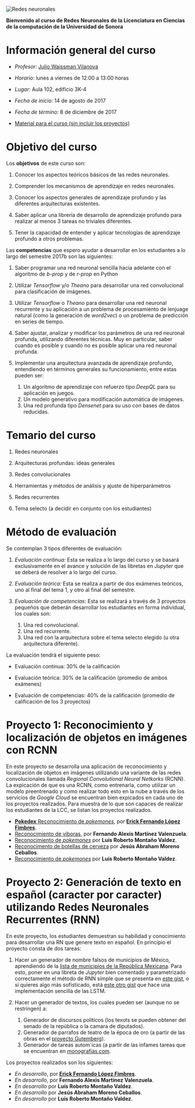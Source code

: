 
![Redes neuronales](http://cosmonio.com/Research/Deep-Learning/files/small_1420.png)

**Bienvenido al curso de Redes Neuronales de la Licenciatura en Ciencias de la computación de la Universidad de Sonora**


# Información general del curso

- *Profesor:* [Julio Waissman Vilanova](http://mat.uson.mx/~juliowaissman/)

- *Horario*: lunes a viernes de 12:00 a 13:00 horas

- *Lugar:* Aula 102, edificio 3K-4

- *Fecha de inicio:* 14 de agosto de 2017

- *Fecha de término:* 8 de diciembre de 2017

- [Material para el curso (sin incluir los proyectos)](https://curso-redes-neuronales-unison.github.io/Material/ "Material para el curso")


# Objetivo del curso

Los **objetivos** de este curso son:

1. Conocer los aspectos teóricos básicos de las redes neuronales.

2. Comprender los mecanismos de aprendizaje en redes neuronales.

3. Conocer los aspectos generales de aprendizaje profundo y las
   diferentes arquitecturas existentes.

4. Saber aplicar una librería de desarrollo de aprendizaje profundo
   para realizar al menos 3 tareas no triviales diferentes.

5. Tener la capacidad de entender y aplicar tecnologías de aprendizaje
   profundo a otros problemas.

Las **competencias** que espero ayudar a desarrollar en los estudiantes a
lo largo del semestre 2017b son las siguientes:

1. Saber programar una red neuronal sencilla hacia adelante con el
   algoritmo de *b-prop* y de *r-prop* en Python

2. Utilizar *Tensorflow* y/o *Theano* para desarrollar una red
   convolucional para clasificación de imágenes.

3. Utilizar *Tensorflow* o *Theano* para desarrollar una red neuronal
   recurrente y su aplicación a un problema de procesamiento de
   lenjuage natural (como la generación de *word2vec*) o un problema
   de predicción en series de tiempo.

4. Saber ajustar, analizar y modificar los parámetros de una red
   neuronal profunda, utilizando diferentes técnicas. Muy en
   particular, saber cuando es posible y cuando no es posible aplicar
   una red neuronal profunda.
   
5. Implementar una arquitectura avanzada de aprendizaje profundo,
   entendiendo en términos generales su funcionamiento, entre estas
   pueden ser:
   
   1. Un algoritmo de aprendizaje con refuerzo tipo *DeepQL* para su
      aplicación en juegos.
   2. Un modelo generativo para modificación automática de imágenes.
   3. Una red profunda tipo *Densenet* para su uso con bases de datos reducidas.

# Temario del curso

1. Redes neuronales

2. Arquitecturas profundas: ideas generales

3. Redes convolucionales

4. Herramientas y métodos de análisis y ajuste de hiperparámetros

5. Redes recurrentes

6. Tema selecto (a decidir en conjunto con los estudiantes) 

# Método de evaluación

Se contemplan 3 tipos diferentes de evaluación:

1. *Evaluación continua:* Esta se realiza a lo largo del curso y se
   basará exclusivamente en el avance y solución de las libretas en
   *Jupyter* que se deberá de resolver a lo largo del curso. 

2. *Evaluación teórica:* Esta se realiza a partir de dos exámenes
   teóricos, uno al final del tema 1, y otro al final del semestre.
   
3. *Evaluación de competencias:* Esta se realizará a través de 3
   proyectos pequeños que deberán desarrollar los estudiantes en forma
   individual, los cuales son:
   1. Una red convolucional.
   2. Una red recurrente.
   3. Una red con la arquitectura sobre el tema selecto elegido (u
      otra arquitectura diferente).

La evaluación tendrá el siguiente peso:

- Evaluación continua: 30% de la calificación

- Evaluación teórica: 30% de la calificación (promedio de ambos
  exámenes)

- Evaluación de competencias: 40% de la calificación (promedio de
  calificación de los 3 proyectos)

# Proyecto 1: Reconocimiento y localización de objetos en imágenes con RCNN

En este proyecto se desarrolla una aplicación de reconocimiento y localización de objetos en imágenes utilizando una variante de las redes convolucionales llamada *Regional Convolutional Neural Netkorks* (RCNN). La expicación de que es una RCNN, como entrenarla, como utilizar un modelo preentrenado y como realizar todo esto en la nube a través de los servicios de *Google Cloud* se encuentran bien expicados en cada uno de los proyectos realizados. Para muestra de lo que son capaces de realizar los estudiantes de la LCC, se listan los proyectos realizados.

- [**Pokedex** Reconocimiento de *pokemones*](https://ErickLF.github.io/Pokedex-R-CNN), por [**Erick Fernando López Fimbres**](https://ericklf.github.io).
- [Reconocimiento de víboras](https://alexis96.github.io/proyecto-CNN/), por **Fernando Alexis Martínez Valenzuela**.
- [Reconocimiento de *pokemones*](https://nanmon.github.io/redes-neuronales/) por **Luís Roberto Montaño Valdez**.
- [Reconocimento de botellas de cerveza](https://abmorenoc.github.io/Deteccion-de-objetos-en-imagenes/) por **Jesús Abraham Moreno Ceballos**.
- [Reconocimiento de *pokemones*](https://nanmon.github.io/redes-neuronales/) por **Luís Roberto Montaño Valdez**.

# Proyecto 2: Generación de texto en español (caracter por caracter) utilizando Redes Neuronales Recurrentes (RNN)

En este proyecto, los estudiantes demuestran su habilidad y conocimiento para desarrollar una RN que genere texto en español. En principio el proyecto consta de dos tareas:

1. Hacer un generador de nombre falsos de municipios de México, aprendiendo de la [lista de municipios de la República Mexicana](municipios.txt). Para esto, poner en una libreta de *Jupyter* bien comentado y parametrizado correctamente el método de RNN simple que se presenta en [este gist](https://gist.github.com/karpathy/d4dee566867f8291f086), o si quieres algo más sofisticado, está [este otro gist](https://gist.github.com/karpathy/587454dc0146a6ae21fc) que hace una implementación sencilla de las LSTM.

2. Hacer un generador de textos, los cuales pueden ser (aunque no se restringen) a:
   1. Generador de discursos políticos (los texots se pueden obtener del senado de la república o la camara de diputados).
   2. Generador de parrafos de teatro de la época de oro (a partir de las obras en el [proyecto Gutemberg](https://www.gutenberg.org/browse/languages/es)).
   3. Generador de tareas autom´icas (a partir de las infames tareas que se encuentran en [monografias.com](http://www.monografias.com).
   
Los proyectos realizados son los siguientes:

- *En desarrollo*, por [**Erick Fernando López Fimbres**](https://ericklf.github.io).
- *En desarrollo*, por **Fernando Alexis Martínez Valenzuela**.
- *En desarrollo* por **Luís Roberto Montaño Valdez**.
- *En desarrollo* por **Jesús Abraham Moreno Ceballos**.
- *En desarrollo* por **Luís Roberto Montaño Valdez**.

